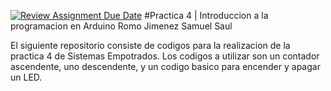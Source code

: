 [![Review Assignment Due Date](https://classroom.github.com/assets/deadline-readme-button-24ddc0f5d75046c5622901739e7c5dd533143b0c8e959d652212380cedb1ea36.svg)](https://classroom.github.com/a/jNcIkijt)
#Practica 4 | Introduccion a la programacion en Arduino
Romo Jimenez Samuel Saul

El siguiente repositorio consiste de codigos para la realizacion de la practica 4 de Sistemas Empotrados. Los codigos a utilizar son un contador ascendente, uno descendente, y un codigo basico para encender y apagar un LED.
